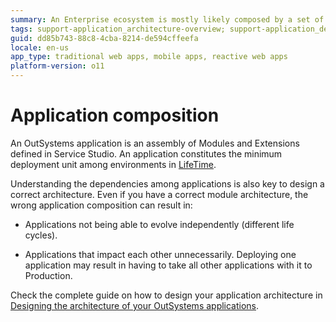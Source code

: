 ```yaml
---
summary: An Enterprise ecosystem is mostly likely composed by a set of OutSystems applications. It is crucial that dependencies between them are correctly addressed.
tags: support-application_architecture-overview; support-application_development; support-development; support-Front_end_Development; support-Infrastuture_Architecture
guid: dd85b743-88c8-4cba-8214-de594cffeefa
locale: en-us
app_type: traditional web apps, mobile apps, reactive web apps
platform-version: o11
---
```


# Application composition

An OutSystems application is an assembly of Modules and Extensions defined in Service Studio. An application constitutes the minimum deployment unit among environments in [LifeTime](https://success.outsystems.com/Documentation/11/Managing_the_Applications_Lifecycle).

Understanding the dependencies among applications is also key to design a correct architecture. Even if you have a correct module architecture, the wrong application composition can result in:

* Applications not being able to evolve independently (different life cycles).

* Applications that impact each other unnecessarily. Deploying one application may result in having to take all other applications with it to Production.

Check the complete guide on how to design your application architecture in [Designing the architecture of your OutSystems applications](../intro.md).
